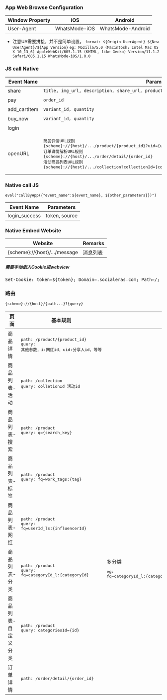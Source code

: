 ### App Web Browse Configuration

| Window Property | iOS  | Android |
|---|---|---|
|User-Agent|WhatsMode-iOS|WhatsMode-Android|
* 注意UA需要拼接，并不是简单设置。
`format: ${Origin UserAgent} ${New UserAgent}/${App Version}`
`eg: Mozilla/5.0 (Macintosh; Intel Mac OS X 10_13_6) AppleWebKit/605.1.15 (KHTML, like Gecko) Version/11.1.2 Safari/605.1.15 WhatsMode-iOS/1.0.0`

### JS call Native

| Event Name | Parameters | Remarks | 
|---|---|---|
| share | `title, img_url, description, share_url, product_id` | 分享 |
| pay | `order_id` | 支付|
| add_cartItem | `variant_id, quantity` | 加购 |
| buy_now | `variant_id, quantity` | 立即购买 |
| login | | 登录/注册|
| openURL | <pre>商品详情URL规则 {scheme}://{host}/.../product/{product_id}?uid={user_id}&i={influencer_id}&...{other_parameters}<br/>订单详情解析URL规则 {scheme}://{host}/.../order/detail/{order_id}<br/>活动商品列表URL规则 {scheme}://{host}/.../collection?collectionId={collection_id}</pre> |<pre>商品详情<br/>订单详情<br/>活动商品列表</pre>|

### Native call JS
`eval("callByApp({"event_name":${event_name}, ${other_parameters}})")`

| Event Name | Parameters |
|---|---|
|login_success|token, source|


### Native Embed Website
| Website | Remarks |
|---|---|
|{scheme}://{host}/.../message|消息列表|

<h5>需要手动嵌入Cookie进webview</h5>
<pre>
Set-Cookie: token=${token}; Domain=.socialeras.com; Path=/; language=${language}; currencyCode=${currencyCode}; countryCode=${countryCode}; clinetId=${UUID_String};
</pre>

### 路由
`{scheme}://{host}/{path...}?{query}`

| 页面 | 基本规则 | |
|---|---|---|
|商品详情|<pre>path: /product/{product_id}<br/>query: 其他参数，i:网红id，uid:分享人id，等等</pre>||
|商品列表-活动|<pre>path: /collection<br/>query: colletionId 活动id</pre>||
|商品列表-搜索|<pre>path: /product<br/>query: q={search_key}</pre>||
|商品列表-标签|<pre>path: /product<br/>query: fq=work_tags:{tag}</pre>||
|商品列表-网红|<pre>path: /product<br/>query: fq=userId_ls:{influencerId}</pre>||
|商品列表-分类|<pre>path: /product<br/>query: fq=categoryId_l:{categoryId}</pre>|多分类<pre>eg:<br/>fq=categoryId_l:{categoryId_1},categoryId_l:{categoryId_2}</pre>|
|商品列表-自定义分类|<pre>path: /product<br/>query: categoriesId={id}</pre>||
|订单详情|<pre>path: /order/detail/{order_id}</pre>||